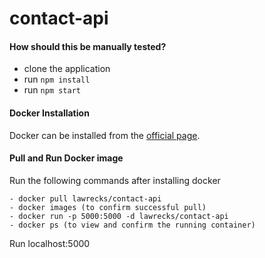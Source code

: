 # contact-api
   

#### How should this be manually tested?
- clone the application
- run `npm install`
- run `npm start`



#### Docker Installation
  Docker can be installed from the [official page](https://docs.docker.com/get-docker/).


#### Pull and Run Docker image
Run the following commands after installing docker
```
- docker pull lawrecks/contact-api
- docker images (to confirm successful pull)
- docker run -p 5000:5000 -d lawrecks/contact-api
- docker ps (to view and confirm the running container)
```
Run localhost:5000
